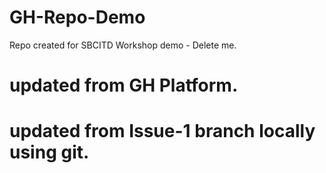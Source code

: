 # GH-Repo-Demo
Repo created for SBCITD Workshop demo - Delete me.
# updated from GH Platform.
# updated from Issue-1 branch locally using git.

